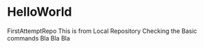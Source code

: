 # HelloWorld
FirstAttemptRepo
This is from Local Repository
Checking the Basic commands
Bla Bla Bla
